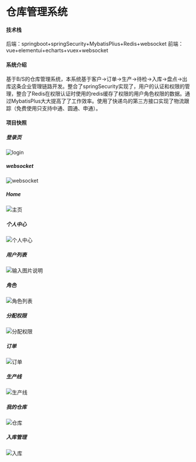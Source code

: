 # 仓库管理系统

#### 技术栈
后端：springboot+springSecurity+MybatisPlius+Redis+websocket
前端：vue+elementui+echarts+vuex+websocket

#### 系统介绍
基于B/S的仓库管理系统，本系统基于客户->订单->生产->待检->入库->盘点->出库这条企业管理链路开发。整合了springSecurity实现了，用户的认证和权限的管理，整合了Redis在权限认证时使用的redis缓存了权限的用户角色权限的数据。通过MybatisPlus大大提高了了工作效率。使用了快递鸟的第三方接口实现了物流跟踪（免费使用只支持中通、圆通、申通）。

#### 项目快照
##### 登录页
![login](https://images.gitee.com/uploads/images/2020/0528/195524_354c62ff_4855683.jpeg "login.JPG")
##### websocket
![websocket](https://images.gitee.com/uploads/images/2020/0528/195418_b54da6ac_4855683.jpeg "com.JPG")
##### Home
![主页](https://images.gitee.com/uploads/images/2020/0422/223431_3e8f784f_4855683.jpeg "welcome.JPG")
##### 个人中心
![个人中心](https://images.gitee.com/uploads/images/2020/0422/223519_8e07b234_4855683.jpeg "user.JPG")
##### 用户列表
![输入图片说明](https://images.gitee.com/uploads/images/2020/0422/223613_adab8b51_4855683.jpeg "userM.JPG")
##### 角色
![角色列表](https://images.gitee.com/uploads/images/2020/0422/223640_bdb33caa_4855683.jpeg "role.JPG")
##### 分配权限
![分配权限](https://images.gitee.com/uploads/images/2020/0422/223724_db8e06c3_4855683.jpeg "assP.JPG")
##### 订单
![订单](https://images.gitee.com/uploads/images/2020/0422/223913_4937eeba_4855683.jpeg "order.JPG")
##### 生产线
![生产线](https://images.gitee.com/uploads/images/2020/0422/223746_0587de64_4855683.jpeg "output.JPG")
##### 我的仓库
![仓库](https://images.gitee.com/uploads/images/2020/0422/223851_2b0ebcec_4855683.jpeg "warehouse.JPG")
##### 入库管理
![入库](https://images.gitee.com/uploads/images/2020/0422/223948_ac46be87_4855683.jpeg "enter.JPG")



